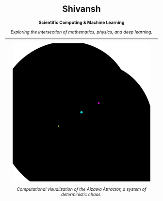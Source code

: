 <div align="center">

# Shivansh

**Scientific Computing & Machine Learning**

*Exploring the intersection of mathematics, physics, and deep learning.*

---

<a href="https://en.wikipedia.org/wiki/Aizawa_attractor">
  <img src="./assets/aizawa.svg" width="90%" alt="Aizawa Attractor Animation" />
</a>

*Computational visualization of the Aizawa Attractor, a system of deterministic chaos.*

</div>
